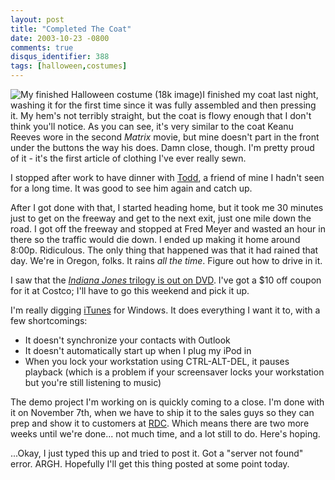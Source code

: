 ```yaml
---
layout: post
title: "Completed The Coat"
date: 2003-10-23 -0800
comments: true
disqus_identifier: 388
tags: [halloween,costumes]
---
```

![My finished Halloween costume (18k
image)](https://hyqi8g.blu.livefilestore.com/y2pnxC3svhmM4kJyY1xctX6yTi3UQehGNq9xHVA8fKR_s3Vh7ey4P7HFrNz_459ywYzw-1ykZ1BCLfvOP0ZUrg98Brz8S2NXd7DtppoG-zfhwk/20031023coat.jpg?psid=1)I
finished my coat last night, washing it for the first time since it was
fully assembled and then pressing it. My hem's not terribly straight,
but the coat is flowy enough that I don't think you'll notice. As you
can see, it's very similar to the coat Keanu Reeves wore in the second
*Matrix* movie, but mine doesn't part in the front under the buttons the
way his does. Damn close, though. I'm pretty proud of it - it's the
first article of clothing I've ever really sewn.

 I stopped after work to have dinner with
[Todd](http://www.fraudrx.com/corp/team.asp), a friend of mine I hadn't
seen for a long time. It was good to see him again and catch up.

 After I got done with that, I started heading home, but it took me 30
minutes just to get on the freeway and get to the next exit, just one
mile down the road. I got off the freeway and stopped at Fred Meyer and
wasted an hour in there so the traffic would die down. I ended up making
it home around 8:00p. Ridiculous. The only thing that happened was that
it had rained that day. We're in Oregon, folks. It rains *all the time*.
Figure out how to drive in it.

 I saw that the [*Indiana Jones* trilogy is out on
DVD](http://www.amazon.com/exec/obidos/ASIN/B00003CXC5/mhsvortex). I've
got a $10 off coupon for it at Costco; I'll have to go this weekend and
pick it up.

 I'm really digging [iTunes](http://www.apple.com/itunes/) for Windows.
It does everything I want it to, with a few shortcomings:

-   It doesn't synchronize your contacts with Outlook
-   It doesn't automatically start up when I plug my iPod in
-   When you lock your workstation using CTRL-ALT-DEL, it pauses
    playback (which is a problem if your screensaver locks your
    workstation but you're still listening to music)



 The demo project I'm working on is quickly coming to a close. I'm done
with it on November 7th, when we have to ship it to the sales guys so
they can prep and show it to customers at
[RDC](http://www.bai.org/retaildelivery/). Which means there are two
more weeks until we're done... not much time, and a lot still to do.
Here's hoping.

 ...Okay, I just typed this up and tried to post it. Got a "server not
found" error. ARGH. Hopefully I'll get this thing posted at some point
today.
